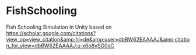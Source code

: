 # FishSchooling
Fish Schooling Simulation in Unity based on https://scholar.google.com/citations?view_op=view_citation&amp;hl=de&amp;user=dbBW62EAAAAJ&amp;citation_for_view=dbBW62EAAAAJ:u-x6o8ySG0sC
